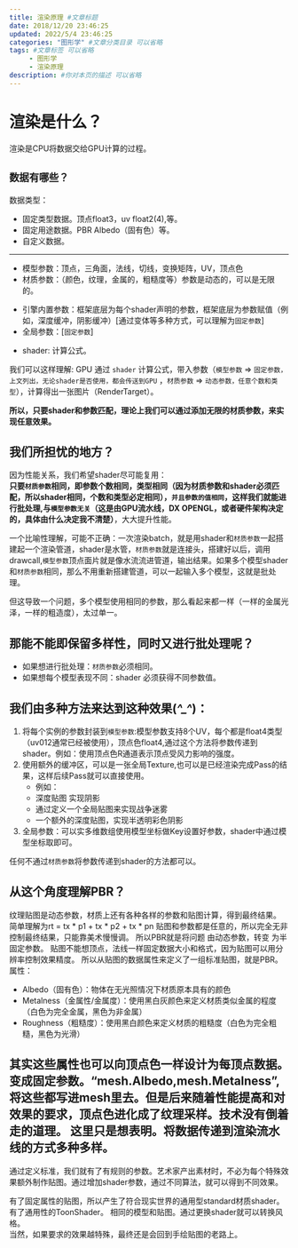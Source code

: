 ```yaml
---
title: 渲染原理 #文章标题
date: 2018/12/20 23:46:25
updated: 2022/5/4 23:46:25
categories: "图形学" #文章分类目录 可以省略
tags: #文章标签 可以省略
     - 图形学
     - 渲染原理
description: #你对本页的描述 可以省略
---
```


# 渲染是什么？
渲染是CPU将数据交给GPU计算的过程。

## ``数据有哪些？``
数据类型：
- 固定类型数据。顶点float3，uv float2(4),等。
- 固定用途数据。PBR Albedo（固有色）等。
- 自定义数据。
---

- 模型参数：顶点，三角面，法线，切线，变换矩阵，UV，顶点色
- 材质参数：（颜色，纹理，金属的，粗糙度等）参数是动态的，可以是无限的。
+ 引擎内置参数：框架底层为每个shader声明的参数，框架底层为参数赋值（例如，深度缓冲，阴影缓冲）[通过变体等多种方式，可以理解为`固定参数`]
+ 全局参数：[`固定参数`]
- shader: 计算公式。  

我们可以这样理解: GPU 通过 `shader` 计算公式，带入参数（`模型参数` => `固定参数，上文列出，无论shader是否使用，都会传送到GPU` ，`材质参数` => `动态参数，任意个数和类型`），计算得出一张图片（RenderTarget）。

**所以，只要shader和参数匹配，理论上我们可以通过添加无限的材质参数，来实现任意效果。**

<!-- more -->

## 我们所担忧的地方？
因为性能关系，我们希望shader尽可能复用：  
**只要`材质参数`相同，即参数个数相同，类型相同（因为材质参数和shader必须匹配，所以shader相同，个数和类型必定相同），``并且参数的值相同``，这样我们就能进行批处理,与`模型参数无关`（这是由GPU流水线，DX OPENGL，或者硬件架构决定的，具体由什么决定我不清楚）**，大大提升性能。

一个比喻性理解，可能不正确：一次渲染batch，就是用shader和`材质参数`一起搭建起一个渲染管道，shader是水管，`材质参数`就是连接头，搭建好以后，调用drawcall,`模型参数`顶点面片就是像水流流进管道，输出结果。如果多个模型shader和`材质参数`相同，那么不用重新搭建管道，可以一起输入多个模型，这就是批处理。

但这导致一个问题，多个模型使用相同的参数，那么看起来都一样（一样的金属光泽，一样的粗造度），太过单一。  

## 那能不能即保留多样性，同时又进行批处理呢？  

+ 如果想进行批处理：`材质参数`必须相同。
+ 如果想每个模型表现不同：shader 必须获得不同参数值。
  
## 我们由多种方法来达到这种效果(*^_^*)：
1. 将每个实例的参数封装到`模型参数`:模型参数支持8个UV，每个都是float4类型（uv012通常已经被使用），顶点色float4,通过这个方法将参数传递到shader。例如：使用顶点色R通道表示顶点受风力影响的强度。
2. 使用额外的缓冲区，可以是一张全局Texture,也可以是已经渲染完成Pass的结果，这样后续Pass就可以直接使用。
   - 例如： 
   - 深度贴图 实现阴影
   - 通过定义一个全局贴图来实现战争迷雾
   - 一个额外的深度贴图，实现半透明彩色阴影
3. 全局参数：可以实多维数组使用模型坐标做Key设置好参数，shader中通过模型坐标取即可。

任何不通过`材质参数`将参数传递到shader的方法都可以。

## 从这个角度理解PBR？
纹理贴图是动态参数，材质上还有各种各样的参数和贴图计算，得到最终结果。
简单理解为rt = tx * p1 + tx * p2 + tx * pn
贴图和参数都是任意的，所以完全无非控制最终结果，只能靠美术慢慢调。
所以PBR就是将问题 由动态参数，转变 为半固定参数。
贴图不能想顶点，法线一样固定数据大小和格式，因为贴图可以用分辨率控制效果精度。
所以从贴图的数据属性来定义了一组标准贴图，就是PBR。   
属性：
- Albedo（固有色）：物体在无光照情况下材质原本具有的颜色  
- Metalness（金属性/金属度）：使用黑白灰颜色来定义材质类似金属的程度（白色为完全金属，黑色为非金属）  
- Roughness（粗糙度）：使用黑白颜色来定义材质的粗糙度（白色为完全粗糙，黑色为光滑）  

## 其实这些属性也可以向顶点色一样设计为每顶点数据。变成固定参数。“mesh.Albedo,mesh.Metalness”,将这些都写进mesh里去。但是后来随着性能提高和对效果的要求，顶点色进化成了纹理采样。技术没有倒着走的道理。 这里只是想表明。将数据传递到渲染流水线的方式多种多样。  

通过定义标准，我们就有了有规则的参数。艺术家产出素材时，不必为每个特殊效果额外制作贴图。通过增加shader参数，通过不同算法，就可以得到不同效果。

有了固定属性的贴图，所以产生了符合现实世界的通用型standard材质shader。
有了通用性的ToonShader。
相同的模型和贴图。通过更换shader就可以转换风格。  
当然，如果要求的效果越特殊，最终还是会回到手绘贴图的老路上。
